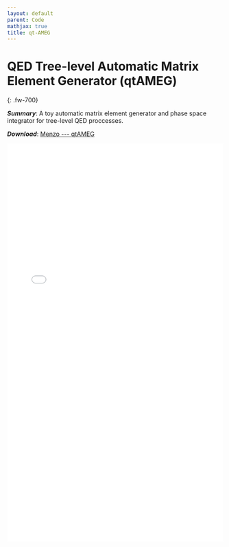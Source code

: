 ```yaml
---
layout: default
parent: Code
mathjax: true
title: qt-AMEG 
---
```

# **QED Tree-level Automatic Matrix Element Generator (qtAMEG)**
{: .fw-700}
<!---
***Title***: QED Tree-level Automatic Matrix Element Generator
/--->
***Summary***: A toy automatic matrix element generator and phase space integrator for tree-level QED proccesses.

***Download***:  [Menzo --- qtAMEG]

<!--- This is how to embed a PDF into the page --->

<iframe
    align="center"
    src="../pdfs/Menzo_qtameg.pdf#toolbar=0"
    width="100%"
    height="928px"
    style="border:none"
  frameborder="0"
></iframe> 

[Menzo --- qtAMEG]: ../pdfs/Menzo_qtameg.pdf